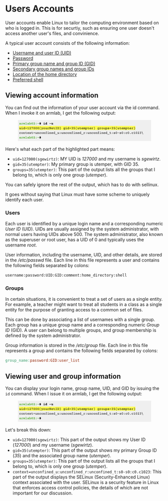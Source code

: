 # Users Accounts

User accounts enable Linux to tailor the computing environment based on who is logged in. This is for securtiy, such as ensuring one user doesn't access another user's files, and convinience.&#x20;

A typical user account consists of the following information:

* [Username and user ID (UID)](https://www.microfocus.com/documentation/open-enterprise-server/2023/acc\_linux\_svcs\_lx/bx3sbhf.html#bx3tloq)
* [Password](https://www.microfocus.com/documentation/open-enterprise-server/2023/acc\_linux\_svcs\_lx/bx3sbhf.html#bx3tlyx)
* [Primary group name and group ID (GID)](https://www.microfocus.com/documentation/open-enterprise-server/2023/acc\_linux\_svcs\_lx/bx3sbhf.html#bx3tmat)
* [Secondary group names and group IDs](https://www.microfocus.com/documentation/open-enterprise-server/2023/acc\_linux\_svcs\_lx/bx3sbhf.html#bx3tmql)
* [Location of the home directory](https://www.microfocus.com/documentation/open-enterprise-server/2023/acc\_linux\_svcs\_lx/bx3sbhf.html#bx3tn3f)
* [Preferred shell](https://www.microfocus.com/documentation/open-enterprise-server/2023/acc\_linux\_svcs\_lx/bx3sbhf.html#bx3tnbh)

## Viewing account information

You can find out the information of your user account via the id command. When I invoke it on armlab, I get the following output:

<figure><img src="../../.gitbook/assets/Screenshot 2023-04-27 at 11.56.24 PM.png" alt=""><figcaption></figcaption></figure>

Here's what each part of the highlighted part means:

* `uid=127000(sgewirtz)`: MY UID is _127000_ and my username is _sgewirtz_.&#x20;
* `gid=35(utempter)`: My primary group is utemper, with GID 35.&#x20;
* `groups=35(utempter)`: This part of the output lists all the groups that I belong to, which is only one group (_utemper_).&#x20;

You can safely ignore the rest of the output, which has to do with sellinux.&#x20;

It goes without saying that Linux must have some scheme to uniquely identify each user.&#x20;

### Users

Each user is identified by a unique login name and a corresponding numeric _User ID_ (UID). UIDs are usually assigned by the system administrator, with normal users having UIDs above 500. The system administrator, also known as the superuser or root user, has a UID of 0 and typically uses the username _root_.

User information, including the username, UID, and other details, are stored in the _/etc/passwd_ file. Each line in this file represents a user and contains the following fields separated by colons:

```bash
username:password:UID:GID:comment:home_directory:shell
```

### Groups

In certain situations, it is convenient to treat a set of users as a single entity. For example, a teacher might want to treat all students in a class as a single entity for the purpose of granting access to a common set of files.&#x20;

This can be done by associating a list of usernames with a single group. Each group has a unique group name and a corresponding numeric _Group ID_ (GID). A user can belong to multiple groups, and group membership is defined by the system administrator.

Group information is stored in the _/etc/group_ file. Each line in this file represents a group and contains the following fields separated by colons:

```makefile
group_name:password:GID:user_list
```

## Viewing user and group information

You can display your login name, group name, UID, and GID by issuing the `id` command. When I issue it on armlab, I get the following output:

<figure><img src="../../.gitbook/assets/Screenshot 2023-04-27 at 11.56.24 PM.png" alt=""><figcaption></figcaption></figure>

Let's break this down:

* `uid=127000(sgewirtz)`: This part of the output shows my User ID (_127000_) and my username (_sgewirtz_).&#x20;
* `gid=35(utempter)`: This part of the output shows my primary Group ID (_35_) and the associated group name (_utemper_).&#x20;
* `groups=35(utempter)`: This part of the output lists all the groups that I belong to, which is only one group (_utemper_).&#x20;
* `context=unconfined_u:unconfined_r:unconfined_t:s0-s0:c0.c1023`: This part of the output displays the SELinux (Security-Enhanced Linux) context associated with the user. SELinux is a security feature in Linux that enforces access control policies, the details of which are not important for our discussion.&#x20;
